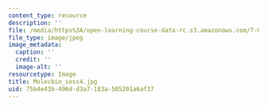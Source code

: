 ```yaml
---
content_type: resource
description: ''
file: /media/https%3A/open-learning-course-data-rc.s3.amazonaws.com/7-01sc-fundamentals-of-biology-fall-2011/75b4e43b496dd3a7183a505201a6af37_Molecbio_sess4.jpg
file_type: image/jpeg
image_metadata:
  caption: ''
  credit: ''
  image-alt: ''
resourcetype: Image
title: Molecbio_sess4.jpg
uid: 75b4e43b-496d-d3a7-183a-505201a6af37
---
```

